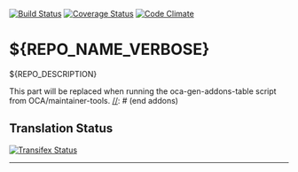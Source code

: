 [![Build Status](https://travis-ci.org/open-synergy/${REPO_NAME}.svg?branch=${BRANCH_NAME})](https://travis-ci.org/open-synergy/${REPO_NAME})
[![Coverage Status](https://coveralls.io/repos/open-synergy/${REPO_NAME}/badge.svg?branch=${BRANCH_NAME}&service=github)](https://coveralls.io/github/open-synergy/${REPO_NAME}?branch=${BRANCH_NAME})
[![Code Climate](https://codeclimate.com/github/open-synergy/${REPO_NAME}/badges/gpa.svg)](https://codeclimate.com/github/open-synergy/${REPO_NAME})

# ${REPO_NAME_VERBOSE}

${REPO_DESCRIPTION}

[//]: # (addons)
This part will be replaced when running the oca-gen-addons-table script from OCA/maintainer-tools.
[//]: # (end addons)

Translation Status
------------------
[![Transifex Status](https://www.transifex.com/projects/p/${ORG_NAME}-${REPO_NAME}-${BRANCH_NAME_WITH_DASH}/chart/image_png)](https://www.transifex.com/projects/p/${ORG_NAME}-${REPO_NAME}-${BRANCH_NAME_WITH_DASH})

----
